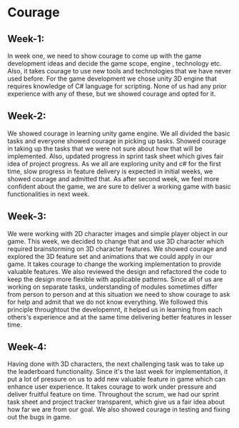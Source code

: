 # Courage

## Week-1:

In week one, we need to show courage to come up with the game development ideas and decide the game scope, engine , technology etc. Also, it takes courage to use new tools and technologies that we have never used before. For the game development we chose unity 3D engine that requires knowledge of C# language for scripting. None of us had any prior experience with any of these, but we showed courage and opted for it.

## Week-2:

We showed courage in learning unity game engine. We all divided the basic tasks and everyone showed courage in picking up tasks. Showed courage in taking up the tasks that we were not sure about how that will be implemented. Also, updated progress in sprint task sheet which gives fair idea of project progress. As we all are exploring unity and c# for the first time, slow progress in feature delivery is expected in initial weeks, we showed courage and admitted that. As after second week, we feel more confident about the game, we are sure to deliver a working game with basic functionalities in next week.

## Week-3:

We were working with 2D character images and simple player object in our game. This week, we decided to change that and use 3D character which required brainstorming on 3D character features. We showed courage and explored the 3D feature set and animations that we could apply in our game. It takes courage to change the working implementation to provide valuable features. We also reviewed the design and refactored the code to keep the design more flexible with applicable patterns. Since all of us are working on separate tasks, understanding of modules sometimes differ from person to person and at this situation we need to show courage to ask for help and admit that we do not know everything. We followed this principle throughtout the developemnt, it helped us in learning from each others's experience and at the same time delivering better features in lesser time.

## Week-4:

Having done with 3D characters, the next challenging task was to take up the leaderboard functionality. Since it's the last week for implementation, it put a lot of pressure on us to add new valuable feature in game which can enhance user experience. It takes courage to work under pressure and deliver fruitful feature on time. Throughout the scrum, we had our sprint task sheet and project tracker transparent, which give us a fair idea about how far we are from our goal. We also showed courage in testing and fixing out the bugs in game.
